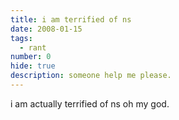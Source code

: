 ```yaml
---
title: i am terrified of ns
date: 2008-01-15
tags:
  - rant
number: 0
hide: true
description: someone help me please.
---
```

i am actually terrified of ns oh my god. 